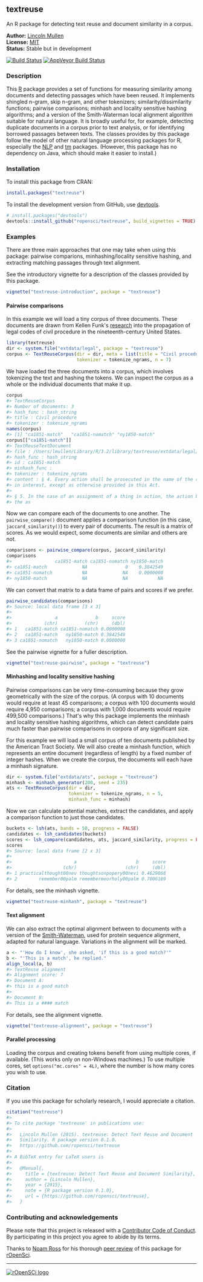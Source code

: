 <!-- README.md is generated from README.Rmd. Please edit that file -->
textreuse
---------

An R package for detecting text reuse and document similarity in a corpus.

**Author:** [Lincoln Mullen](http://lincolnmullen.com)<br> **License:** [MIT](http://opensource.org/licenses/MIT)<br> **Status:** Stable but in development

[![Build Status](https://travis-ci.org/ropensci/textreuse.svg?branch=master)](https://travis-ci.org/ropensci/textreuse) [![AppVeyor Build Status](https://ci.appveyor.com/api/projects/status/github/lmullen/textreuse?branch=master)](https://ci.appveyor.com/project/lmullen/textreuse)

### Description

This [R](https://www.r-project.org/) package provides a set of functions for measuring similarity among documents and detecting passages which have been reused. It implements shingled n-gram, skip n-gram, and other tokenizers; similarity/dissimilarity functions; pairwise comparisons; minhash and locality sensitive hashing algorithms; and a version of the Smith-Waterman local alignment algorithm suitable for natural language. It is broadly useful for, for example, detecting duplicate documents in a corpus prior to text analysis, or for identifying borrowed passages between texts. The classes provides by this package follow the model of other natural language processing packages for R, especially the [NLP](https://cran.r-project.org/package=NLP) and [tm](https://cran.r-project.org/package=tm) packages. (However, this package has no dependency on Java, which should make it easier to install.)

### Installation

To install this package from CRAN:

``` r
install.packages("textreuse")
```

To install the development version from GitHub, use [devtools](https://github.com/hadley/devtools).

``` r
# install.packages("devtools")
devtools::install_github("ropensci/textreuse", build_vignettes = TRUE)
```

### Examples

There are three main approaches that one may take when using this package: pairwise comparions, minhashing/locality sensitive hashing, and extracting matching passages through text alignment.

See the introductory vignette for a description of the classes provided by this package.

``` r
vignette("textreuse-introduction", package = "textreuse")
```

#### Pairwise comparisons

In this example we will load a tiny corpus of three documents. These documents are drawn from Kellen Funk's [research](http://kellenfunk.org/field-code/) into the propagation of legal codes of civil procedure in the nineteenth-century United States.

``` r
library(textreuse)
dir <- system.file("extdata/legal", package = "textreuse")
corpus <- TextReuseCorpus(dir = dir, meta = list(title = "Civil procedure"),
                          tokenizer = tokenize_ngrams, n = 7)
```

We have loaded the three documents into a corpus, which involves tokenizing the text and hashing the tokens. We can inspect the corpus as a whole or the individual documents that make it up.

``` r
corpus
#> TextReuseCorpus
#> Number of documents: 3 
#> hash_func : hash_string 
#> title : Civil procedure 
#> tokenizer : tokenize_ngrams
names(corpus)
#> [1] "ca1851-match"   "ca1851-nomatch" "ny1850-match"
corpus[["ca1851-match"]]
#> TextReuseTextDocument
#> file : /Users/lmullen/Library/R/3.2/library/textreuse/extdata/legal/ca1851-match.txt 
#> hash_func : hash_string 
#> id : ca1851-match 
#> minhash_func : 
#> tokenizer : tokenize_ngrams 
#> content : § 4. Every action shall be prosecuted in the name of the real party
#> in interest, except as otherwise provided in this Act.
#> 
#> § 5. In the case of an assignment of a thing in action, the action by
#> the as
```

Now we can compare each of the documents to one another. The `pairwise_compare()` document applies a comparison function (in this case, `jaccard_similarity()`) to every pair of documents. The result is a matrix of scores. As we would expect, some documents are similar and others are not.

``` r
comparisons <- pairwise_compare(corpus, jaccard_similarity)
comparisons
#>                ca1851-match ca1851-nomatch ny1850-match
#> ca1851-match             NA              0    0.3842549
#> ca1851-nomatch           NA             NA    0.0000000
#> ny1850-match             NA             NA           NA
```

We can convert that matrix to a data frame of pairs and scores if we prefer.

``` r
pairwise_candidates(comparisons)
#> Source: local data frame [3 x 3]
#> 
#>                a              b     score
#>            (chr)          (chr)     (dbl)
#> 1   ca1851-match ca1851-nomatch 0.0000000
#> 2   ca1851-match   ny1850-match 0.3842549
#> 3 ca1851-nomatch   ny1850-match 0.0000000
```

See the pairwise vignette for a fuller description.

``` r
vignette("textreuse-pairwise", package = "textreuse")
```

#### Minhashing and locality sensitive hashing

Pairwise comparisons can be very time-consuming because they grow geometrically with the size of the corpus. (A corpus with 10 documents would require at least 45 comparisons; a corpus with 100 documents would require 4,950 comparisons; a corpus with 1,000 documents would require 499,500 comparisons.) That's why this package implements the minhash and locality sensitive hashing algorithms, which can detect candidate pairs much faster than pairwise comparisons in corpora of any significant size.

For this example we will load a small corpus of ten documents published by the American Tract Society. We will also create a minhash function, which represents an entire document (regardless of length) by a fixed number of integer hashes. When we create the corpus, the documents will each have a minhash signature.

``` r
dir <- system.file("extdata/ats", package = "textreuse")
minhash <- minhash_generator(200, seed = 235)
ats <- TextReuseCorpus(dir = dir,
                       tokenizer = tokenize_ngrams, n = 5,
                       minhash_func = minhash)
```

Now we can calculate potential matches, extract the candidates, and apply a comparison function to just those candidates.

``` r
buckets <- lsh(ats, bands = 50, progress = FALSE)
candidates <- lsh_candidates(buckets)
scores <- lsh_compare(candidates, ats, jaccard_similarity, progress = FALSE)
scores
#> Source: local data frame [2 x 3]
#> 
#>                       a                      b     score
#>                   (chr)                  (chr)     (dbl)
#> 1 practicalthought00nev thoughtsonpopery00nevi 0.4629868
#> 2        remember00palm remembermeorholy00palm 0.7006189
```

For details, see the minhash vignette.

``` r
vignette("textreuse-minhash", package = "textreuse")
```

#### Text alignment

We can also extract the optimal alignment between to documents with a version of the [Smith-Waterman](https://en.wikipedia.org/wiki/Smith-Waterman_algorithm), used for protein sequence alignment, adapted for natural language. Variations in the alignment will be marked.

``` r
a <- "'How do I know', she asked, 'if this is a good match?'"
b <- "'This is a match', he replied."
align_local(a, b)
#> TextReuse alignment
#> Alignment score: 7 
#> Document A:
#> this is a good match
#> 
#> Document B:
#> This is a #### match
```

For details, see the alignment vignette.

``` r
vignette("textreuse-alignment", package = "textreuse")
```

#### Parallel processing

Loading the corpus and creating tokens benefit from using multiple cores, if available. (This works only on non-Windows machines.) To use multiple cores, set `options("mc.cores" = 4L)`, where the number is how many cores you wish to use.

### Citation

If you use this package for scholarly research, I would appreciate a citation.

``` r
citation("textreuse")
#> 
#> To cite package 'textreuse' in publications use:
#> 
#>   Lincoln Mullen (2015). textreuse: Detect Text Reuse and Document
#>   Similarity. R package version 0.1.0.
#>   https://github.com/ropensci/textreuse
#> 
#> A BibTeX entry for LaTeX users is
#> 
#>   @Manual{,
#>     title = {textreuse: Detect Text Reuse and Document Similarity},
#>     author = {Lincoln Mullen},
#>     year = {2015},
#>     note = {R package version 0.1.0},
#>     url = {https://github.com/ropensci/textreuse},
#>   }
```

### Contributing and acknowledgements

Please note that this project is released with a [Contributor Code of Conduct](CONDUCT.md). By participating in this project you agree to abide by its terms.

Thanks to [Noam Ross](http://www.noamross.net/) for his thorough [peer review](https://github.com/ropensci/onboarding/issues/20) of this package for [rOpenSci](https://ropensci.org/).

------------------------------------------------------------------------

[![rOpenSCi logo](http://ropensci.org/public_images/github_footer.png)](http://ropensci.org)
